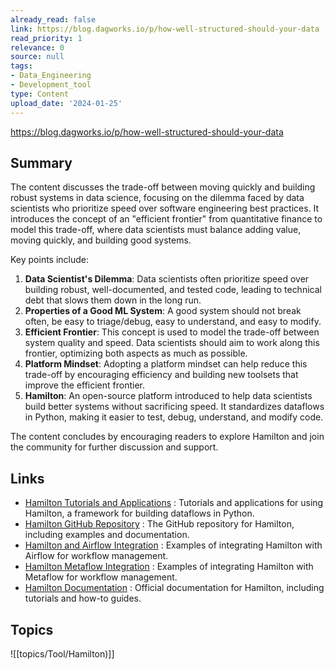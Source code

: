 ```yaml
---
already_read: false
link: https://blog.dagworks.io/p/how-well-structured-should-your-data
read_priority: 1
relevance: 0
source: null
tags:
- Data_Engineering
- Development_tool
type: Content
upload_date: '2024-01-25'
---
```


https://blog.dagworks.io/p/how-well-structured-should-your-data
## Summary

The content discusses the trade-off between moving quickly and building robust systems in data science, focusing on the dilemma faced by data scientists who prioritize speed over software engineering best practices. It introduces the concept of an "efficient frontier" from quantitative finance to model this trade-off, where data scientists must balance adding value, moving quickly, and building good systems.

Key points include:

1. **Data Scientist's Dilemma**: Data scientists often prioritize speed over building robust, well-documented, and tested code, leading to technical debt that slows them down in the long run.
2. **Properties of a Good ML System**: A good system should not break often, be easy to triage/debug, easy to understand, and easy to modify.
3. **Efficient Frontier**: This concept is used to model the trade-off between system quality and speed. Data scientists should aim to work along this frontier, optimizing both aspects as much as possible.
4. **Platform Mindset**: Adopting a platform mindset can help reduce this trade-off by encouraging efficiency and building new toolsets that improve the efficient frontier.
5. **Hamilton**: An open-source platform introduced to help data scientists build better systems without sacrificing speed. It standardizes dataflows in Python, making it easier to test, debug, understand, and modify code.

The content concludes by encouraging readers to explore Hamilton and join the community for further discussion and support.
## Links

- [Hamilton Tutorials and Applications](https://www.tryhamilton.dev/tutorials-applications/ml-pipeline) : Tutorials and applications for using Hamilton, a framework for building dataflows in Python.
- [Hamilton GitHub Repository](http://github.com/DAGWorks-Inc/hamilton) : The GitHub repository for Hamilton, including examples and documentation.
- [Hamilton and Airflow Integration](https://github.com/DAGWorks-Inc/hamilton/tree/main/examples/airflow) : Examples of integrating Hamilton with Airflow for workflow management.
- [Hamilton Metaflow Integration](https://github.com/outerbounds/hamilton-metaflow) : Examples of integrating Hamilton with Metaflow for workflow management.
- [Hamilton Documentation](https://hamilton.dagworks.io/en/latest/how-tos/use-online/) : Official documentation for Hamilton, including tutorials and how-to guides.

## Topics

![[topics/Tool/Hamilton)]]